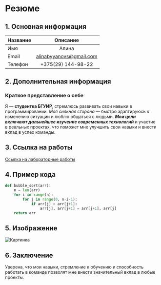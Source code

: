 # Резюме
## 1. Основная информация
| Название         | Описание                       |
|------------------|:------------------------------:|
| Имя              | Алина                          |
| Email            | alinabyyanovs@gmail.com        |
| Телефон          | +375(29) 144-98-22             |

## 2. Дополнительная информация
### Краткое представление о себе
Я — **студентка БГУИР**, стремлюсь развивать свои навыки в программировании. *Моя сильная сторона* — быстро адаптируюсь к изменению ситуации и люблю общаться с людьми. ***Мои цели включают дальнейшее изучение современных технологий*** и участие в реальных проектах, что поможет мне улучшить свои навыки и внести вклад в успех команды. 

## 3. Ссылка на работы
[Ссылка на лабораторные работы](https://alinabyyanovs.github.io/EVT/)

## 4. Пример кода
```python
def bubble_sort(arr):
    n = len(arr)
    for i in range(n):
        for j in range(0, n-i-1):
            if arr[j] > arr[j+1]:
                arr[j], arr[j+1] = arr[j+1], arr[j]
    return arr
```
## 5. Изображение 
![Картинка](https://cs6.pikabu.ru/post_img/big/2015/08/04/10/1438710211_68941089.jpg "Животные")

## 6. Заключение

Уверена, что мои навыки, стремление к обучению и способность работать в команде позволят мне внести значительный вклад в любые проекты.




